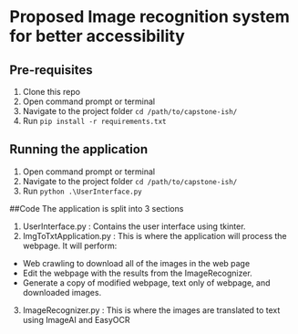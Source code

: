 # Proposed Image recognition system for better accessibility
## Pre-requisites

1. Clone this repo
2. Open command prompt or terminal
3. Navigate to the project folder `cd /path/to/capstone-ish/`
3. Run `pip install -r requirements.txt`

## Running the application

1. Open command prompt or terminal
2. Navigate to the project folder `cd /path/to/capstone-ish/`
3. Run `python .\UserInterface.py`

##Code
The application is split into 3 sections
1. UserInterface.py : 
Contains the user interface using tkinter. 
2. ImgToTxtApplication.py :
This is where the application will process the webpage.
It will perform:
- Web crawling to download all of the images in the web page
- Edit the webpage with the results from the ImageRecognizer.
- Generate a copy of modified webpage, text only of webpage, and downloaded images.

3. ImageRecognizer.py : 
This is where the images are translated to text using ImageAI and EasyOCR
